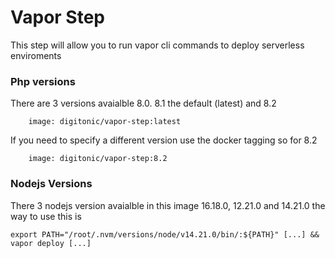 # Vapor Step

This step will allow you to run vapor cli commands to deploy serverless enviroments

### Php versions
There are 3 versions avaialble 8.0. 8.1 the default (latest) and 8.2

```
    image: digitonic/vapor-step:latest
```

If you need to specify a different version use the docker tagging so for 8.2

```
    image: digitonic/vapor-step:8.2
```

### Nodejs Versions
There 3 nodejs version avaialble in this image 16.18.0, 12.21.0 and 14.21.0 the way to use this is 

```
export PATH="/root/.nvm/versions/node/v14.21.0/bin/:${PATH}" [...] && vapor deploy [...]
```
